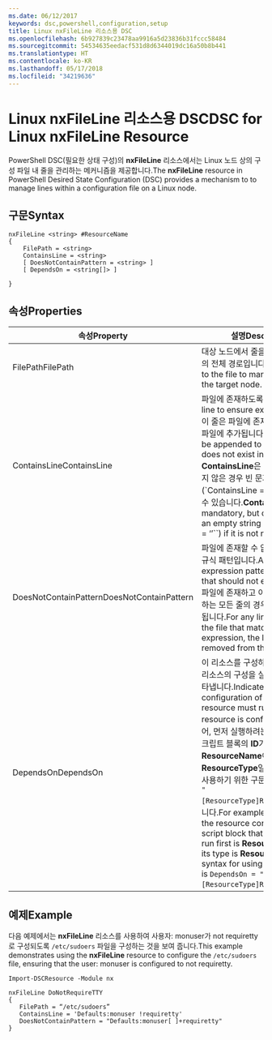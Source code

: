 ```yaml
---
ms.date: 06/12/2017
keywords: dsc,powershell,configuration,setup
title: Linux nxFileLine 리소스용 DSC
ms.openlocfilehash: 6b927839c23478aa9916a5d23836b31fccc58484
ms.sourcegitcommit: 54534635eedacf531d8d6344019dc16a50b8b441
ms.translationtype: HT
ms.contentlocale: ko-KR
ms.lasthandoff: 05/17/2018
ms.locfileid: "34219636"
---
```

# <a name="dsc-for-linux-nxfileline-resource"></a><span data-ttu-id="d3138-103">Linux nxFileLine 리소스용 DSC</span><span class="sxs-lookup"><span data-stu-id="d3138-103">DSC for Linux nxFileLine Resource</span></span>

<span data-ttu-id="d3138-104">PowerShell DSC(필요한 상태 구성)의 **nxFileLine** 리소스에서는 Linux 노드 상의 구성 파일 내 줄을 관리하는 메커니즘을 제공합니다.</span><span class="sxs-lookup"><span data-stu-id="d3138-104">The **nxFileLine** resource in PowerShell Desired State Configuration (DSC) provides a mechanism to to manage lines within a configuration file on a Linux node.</span></span>

## <a name="syntax"></a><span data-ttu-id="d3138-105">구문</span><span class="sxs-lookup"><span data-stu-id="d3138-105">Syntax</span></span>

```
nxFileLine <string> #ResourceName
{
    FilePath = <string>
    ContainsLine = <string>
    [ DoesNotContainPattern = <string> ]
    [ DependsOn = <string[]> ]

}
```

## <a name="properties"></a><span data-ttu-id="d3138-106">속성</span><span class="sxs-lookup"><span data-stu-id="d3138-106">Properties</span></span>

|  <span data-ttu-id="d3138-107">속성</span><span class="sxs-lookup"><span data-stu-id="d3138-107">Property</span></span> |  <span data-ttu-id="d3138-108">설명</span><span class="sxs-lookup"><span data-stu-id="d3138-108">Description</span></span> |
|---|---|
| <span data-ttu-id="d3138-109">FilePath</span><span class="sxs-lookup"><span data-stu-id="d3138-109">FilePath</span></span>| <span data-ttu-id="d3138-110">대상 노드에서 줄을 관리하는 파일의 전체 경로입니다.</span><span class="sxs-lookup"><span data-stu-id="d3138-110">The full path to the file to manage lines in on the target node.</span></span>|
| <span data-ttu-id="d3138-111">ContainsLine</span><span class="sxs-lookup"><span data-stu-id="d3138-111">ContainsLine</span></span>| <span data-ttu-id="d3138-112">파일에 존재하도록 할 줄입니다.</span><span class="sxs-lookup"><span data-stu-id="d3138-112">A line to ensure exists in the file.</span></span> <span data-ttu-id="d3138-113">이 줄은 파일에 존재하지 않는 경우 파일에 추가됩니다.</span><span class="sxs-lookup"><span data-stu-id="d3138-113">This line will be appended to the file if it does not exist in the file.</span></span> <span data-ttu-id="d3138-114">**ContainsLine**은 필수지만 필요하지 않은 경우 빈 문자열(\`ContainsLine = ‘’\`\`)로 설정할 수 있습니다.</span><span class="sxs-lookup"><span data-stu-id="d3138-114">**ContainsLine** is mandatory, but can be set to an empty string (\`ContainsLine = ‘’\`\`) if it is not needed.</span></span>|
| <span data-ttu-id="d3138-115">DoesNotContainPattern</span><span class="sxs-lookup"><span data-stu-id="d3138-115">DoesNotContainPattern</span></span>| <span data-ttu-id="d3138-116">파일에 존재할 수 없는 줄에 대한 정규식 패턴입니다.</span><span class="sxs-lookup"><span data-stu-id="d3138-116">A regular expression pattern for lines that should not exist in the file.</span></span> <span data-ttu-id="d3138-117">파일에 존재하고 이 정규식과 일치하는 모든 줄의 경우 파일에서 제거됩니다.</span><span class="sxs-lookup"><span data-stu-id="d3138-117">For any lines that exist in the file that match this regular expression, the line will be removed from the file.</span></span>|
| <span data-ttu-id="d3138-118">DependsOn</span><span class="sxs-lookup"><span data-stu-id="d3138-118">DependsOn</span></span> | <span data-ttu-id="d3138-119">이 리소스를 구성하려면 먼저 다른 리소스의 구성을 실행해야 함을 나타냅니다.</span><span class="sxs-lookup"><span data-stu-id="d3138-119">Indicates that the configuration of another resource must run before this resource is configured.</span></span> <span data-ttu-id="d3138-120">예를 들어, 먼저 실행하려는 리소스 구성 스크립트 블록의 **ID**가 **ResourceName**이고 해당 형식이 **ResourceType**일 경우, 이 속성을 사용하기 위한 구문은 `DependsOn = "[ResourceType]ResourceName"`입니다.</span><span class="sxs-lookup"><span data-stu-id="d3138-120">For example, if the **ID** of the resource configuration script block that you want to run first is **ResourceName** and its type is **ResourceType**, the syntax for using this property is `DependsOn = "[ResourceType]ResourceName"`.</span></span>|

## <a name="example"></a><span data-ttu-id="d3138-121">예제</span><span class="sxs-lookup"><span data-stu-id="d3138-121">Example</span></span>

<span data-ttu-id="d3138-122">다음 예제에서는 **nxFileLine** 리소스를 사용하여 사용자: monuser가 not requiretty로 구성되도록 `/etc/sudoers` 파일을 구성하는 것을 보여 줍니다.</span><span class="sxs-lookup"><span data-stu-id="d3138-122">This example demonstrates using the **nxFileLine** resource to configure the `/etc/sudoers` file, ensuring that the user: monuser is configured to not requiretty.</span></span>

```
Import-DSCResource -Module nx

nxFileLine DoNotRequireTTY
{
   FilePath = “/etc/sudoers”
   ContainsLine = 'Defaults:monuser !requiretty'
   DoesNotContainPattern = "Defaults:monuser[ ]+requiretty"
}
```